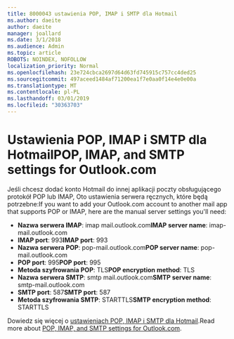 ```yaml
---
title: 8000043 ustawienia POP, IMAP i SMTP dla Hotmail
ms.author: daeite
author: daeite
manager: joallard
ms.date: 3/1/2018
ms.audience: Admin
ms.topic: article
ROBOTS: NOINDEX, NOFOLLOW
localization_priority: Normal
ms.openlocfilehash: 23e724cbca2697d64d63fd745915c757cc4ded25
ms.sourcegitcommit: 497aceed1484af71200ea1f7e0aa0f14e4e0e00a
ms.translationtype: MT
ms.contentlocale: pl-PL
ms.lasthandoff: 03/01/2019
ms.locfileid: "30363703"
---
```

# <a name="pop-imap-and-smtp-settings-for-outlookcom"></a><span data-ttu-id="a39c5-102">Ustawienia POP, IMAP i SMTP dla Hotmail</span><span class="sxs-lookup"><span data-stu-id="a39c5-102">POP, IMAP, and SMTP settings for Outlook.com</span></span>

<span data-ttu-id="a39c5-103">Jeśli chcesz dodać konto Hotmail do innej aplikacji poczty obsługującego protokół POP lub IMAP, Oto ustawienia serwera ręcznych, które będą potrzebne:</span><span class="sxs-lookup"><span data-stu-id="a39c5-103">If you want to add your Outlook.com account to another mail app that supports POP or IMAP, here are the manual server settings you'll need:</span></span>

- <span data-ttu-id="a39c5-104">**Nazwa serwera IMAP**: imap mail.outlook.com</span><span class="sxs-lookup"><span data-stu-id="a39c5-104">**IMAP server name**: imap-mail.outlook.com</span></span>
- <span data-ttu-id="a39c5-105">**IMAP port**: 993</span><span class="sxs-lookup"><span data-stu-id="a39c5-105">**IMAP port**: 993</span></span>
- <span data-ttu-id="a39c5-106">**Nazwa serwera POP**: pop-mail.outlook.com</span><span class="sxs-lookup"><span data-stu-id="a39c5-106">**POP server name**: pop-mail.outlook.com</span></span>
- <span data-ttu-id="a39c5-107">**POP port**: 995</span><span class="sxs-lookup"><span data-stu-id="a39c5-107">**POP port**: 995</span></span>
- <span data-ttu-id="a39c5-108">**Metoda szyfrowania POP**: TLS</span><span class="sxs-lookup"><span data-stu-id="a39c5-108">**POP encryption method**: TLS</span></span>
- <span data-ttu-id="a39c5-109">**Nazwa serwera SMTP**: smtp mail.outlook.com</span><span class="sxs-lookup"><span data-stu-id="a39c5-109">**SMTP server name**: smtp-mail.outlook.com</span></span>
- <span data-ttu-id="a39c5-110">**SMTP port**: 587</span><span class="sxs-lookup"><span data-stu-id="a39c5-110">**SMTP port**: 587</span></span>
- <span data-ttu-id="a39c5-111">**Metoda szyfrowania SMTP**: STARTTLS</span><span class="sxs-lookup"><span data-stu-id="a39c5-111">**SMTP encryption method**: STARTTLS</span></span>

<span data-ttu-id="a39c5-112">Dowiedz się więcej o [ustawieniach POP, IMAP i SMTP dla Hotmail](https://go.microsoft.com/fwlink/p/?linkid=2001402&clcid=0x409).</span><span class="sxs-lookup"><span data-stu-id="a39c5-112">Read more about [POP, IMAP, and SMTP settings for Outlook.com](https://go.microsoft.com/fwlink/p/?linkid=2001402&clcid=0x409).</span></span>